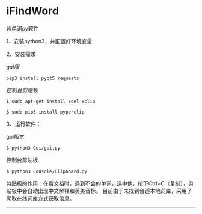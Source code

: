 ﻿# iFindWord
背单词py软件

1、安装python3，并配置好环境变量

2、安装需求

<i>gui版</i>

`pip3 install pyqt5 requests`

<i>控制台剪贴板</i>

`$ sudo apt-get install xsel xclip`

`$ sudo pip3 install pyperclip`


3、运行软件：

gui版本

    $ python3 Gui/gui.py
    
控制台剪贴板

    $ python3 Console/Clipboard.py
    
剪贴板的作用：在看文档时，遇到不会的单词，选中他，按下Ctrl+C（复制），剪贴板中会自动出现中文解释和英美音标。
目前由于未找到合适本地词库，采用了爬取在线词库方式获取信息。

---
   